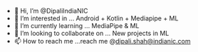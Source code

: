 - 👋 Hi, I’m @DipaliIndiaNIC
- 👀 I’m interested in ... Android + Kotlin + Mediapipe + ML
- 🌱 I’m currently learning ... MediaPipe & ML
- 💞️ I’m looking to collaborate on ... New projects in ML
- 📫 How to reach me ...reach me @dipali.shah@indianic.com

<!---
DipaliIndiaNIC/DipaliIndiaNIC is a ✨ special ✨ repository because its `README.md` (this file) appears on your GitHub profile.
You can click the Preview link to take a look at your changes.
--->
